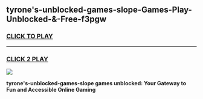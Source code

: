 
## tyrone's-unblocked-games-slope-Games-Play-Unblocked-&-Free-f3pgw
<h3>
<a href="https://premium76.site?title=tyrone's-unblocked-games-slope&ref=24A">CLICK TO PLAY</a></h3>
<hr>

<h3>
<a href="https://premium76.site?title=tyrone's-unblocked-games-slope&ref=24A">CLICK 2 PLAY</a>
  
</h3>

<a href="https://premium76.site?title=tyrone's-unblocked-games-slope&ref=24A"><img src="https://clearcache.store/games.png"></a>


**tyrone's-unblocked-games-slope games unblocked: Your Gateway to Fun and Accessible Online Gaming**
